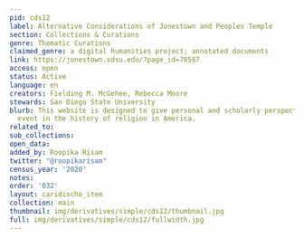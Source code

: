 ```yaml
---
pid: cds12
label: Alternative Considerations of Jonestown and Peoples Temple
section: Collections & Curations
genre: Thematic Curations
claimed_genre: a digital humanities project; annotated documents
link: https://jonestown.sdsu.edu/?page_id=70587
access: open
status: Active
language: en
creators: Fielding M. McGehee, Rebecca Moore
stewards: San Diego State University
blurb: This website is designed to give personal and scholarly perspectives on a major
  event in the history of religion in America.
related_to:
sub_collections:
open_data:
added_by: Roopika Risam
twitter: "@roopikarisam"
census_year: '2020'
notes:
order: '032'
layout: caridischo_item
collection: main
thumbnail: img/derivatives/simple/cds12/thumbnail.jpg
full: img/derivatives/simple/cds12/fullwidth.jpg
---
```


